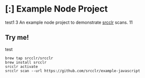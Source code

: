 # [:] Example Node Project
test1
3
An example node project to demonstrate [srcclr](https://www.srcclr.com) scans.
11
## Try me!
test
```
brew tap srcclr/srcclr
brew install srcclr
srcclr activate
srcclr scan --url https://github.com/srcclr/example-javascript
```
